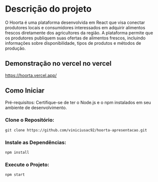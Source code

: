 # Descrição do projeto

O Hoorta é uma plataforma desenvolvida em React que visa conectar produtores locais e consumidores interessados em adquirir alimentos frescos diretamente dos agricultores da região. A plataforma permite que os produtores publiquem suas ofertas de alimentos frescos, incluindo informações sobre disponibilidade, tipos de produtos e métodos de produção.

## Demonstração no vercel no vercel

https://hoorta.vercel.app/


## Como Iniciar

Pré-requisitos:
Certifique-se de ter o Node.js e o npm instalados em seu ambiente de desenvolvimento.

### Clone o Repositório:

    git clone https://github.com/viniciusac92/hoorta-apresentacao.git

### Instale as Dependências:

    npm install


### Execute o Projeto:

    npm start
